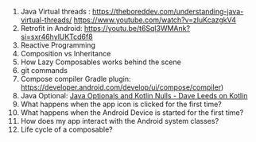 1. Java Virtual threads :
   https://theboreddev.com/understanding-java-virtual-threads/
   https://www.youtube.com/watch?v=zluKcazgkV4
2. Retrofit in Android:
   https://youtu.be/t6Sql3WMAnk?si=sxr46hylUKTcd6f8
3. Reactive Programming 
4. Composition vs Inheritance 
5. How Lazy Composables works behind the scene
6. git commands
7. Compose compiler Gradle plugin:
   https://developer.android.com/develop/ui/compose/compiler)
8. Java Optional: [Java Optionals and Kotlin Nulls - Dave Leeds on Kotlin](https://typealias.com/guides/java-optionals-and-kotlin-nulls/)
9. What happens when the app icon is clicked for the first time?
10. What happens when the Android Device is started for the first time?
11. How does my app interact with the Android system classes?
12. Life cycle of a composable?